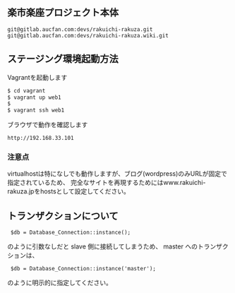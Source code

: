 
## 楽市楽座プロジェクト本体

```
git@gitlab.aucfan.com:devs/rakuichi-rakuza.git
git@gitlab.aucfan.com:devs/rakuichi-rakuza.wiki.git
```

## ステージング環境起動方法

Vagrantを起動します

```sh
$ cd vagrant
$ vagrant up web1
$
$ vagrant ssh web1
```

ブラウザで動作を確認します

```
http://192.168.33.101
```

### 注意点
virtualhostは特になしでも動作しますが、ブログ(wordpress)のみURLが固定で指定されているため、
完全なサイトを再現するためにはwww.rakuichi-rakuza.jpをhostsとして設定してください。


## トランザクションについて

```
 $db = Database_Connection::instance();
```

のように引数なしだと slave 側に接続してしまうため、
master へのトランザクションは、

```
 $db = Database_Connection::instance('master');
```

のように明示的に指定してください。
